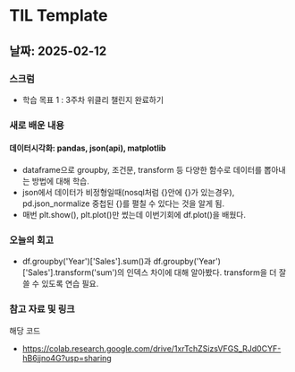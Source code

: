 # TIL Template

## 날짜: 2025-02-12

### 스크럼
- 학습 목표 1 : 3주차 위클리 챌린지 완료하기

### 새로 배운 내용
#### 데이터시각화: pandas, json(api), matplotlib
- dataframe으로 groupby, 조건문, transform 등 다양한 함수로 데이터를 뽑아내는 방법에 대해 학습.
- json에서 데이터가 비정형일때(nosql처럼 {}안에 {}가 있는경우), pd.json_normalize 중첩된 {}를 펼칠 수 있다는 것을 알게 됨.
- 매번 plt.show(), plt.plot()만 썼는데 이번기회에 df.plot()을 배웠다.

### 오늘의 회고
- df.groupby('Year')['Sales'].sum()과 df.groupby('Year')['Sales'].transform('sum')의 인덱스 차이에 대해 알아봤다. transform을 더 잘 쓸 수 있도록 연습 필요.


### 참고 자료 및 링크
해당 코드
- https://colab.research.google.com/drive/1xrTchZSizsVFGS_RJd0CYF-hB6jjno4G?usp=sharing
